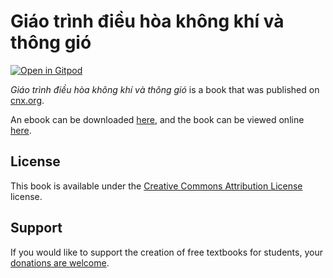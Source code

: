 # Giáo trình điều hòa không khí và thông gió

[![Open in Gitpod](https://gitpod.io/button/open-in-gitpod.svg)](https://gitpod.io/from-referrer/)

_Giáo trình điều hòa không khí và thông gió_ is a book that was published on [cnx.org](https://cnx.org/).

An ebook can be downloaded [here](https://github.com/cnx-user-books/cnxbook-giao-trinh-dieu-hoa-khong-khi-va-thong-gio/releases/latest), and the book can be viewed online [here](https://github.com/cnx-user-books/cnxbook-giao-trinh-dieu-hoa-khong-khi-va-thong-gio/releases/latest).

## License
This book is available under the [Creative Commons Attribution License](./LICENSE) license.

## Support
If you would like to support the creation of free textbooks for students, your [donations are welcome](https://riceconnect.rice.edu/donation/support-openstax-banner).
